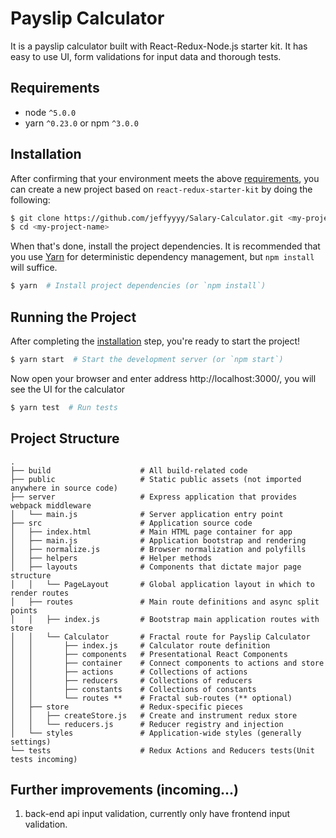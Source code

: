 # Payslip Calculator

It is a payslip calculator built with React-Redux-Node.js starter kit. It has easy to use UI, form validations for input data and thorough tests. 

## Requirements
* node `^5.0.0`
* yarn `^0.23.0` or npm `^3.0.0`

## Installation

After confirming that your environment meets the above [requirements](#requirements), you can create a new project based on `react-redux-starter-kit` by doing the following:

```bash
$ git clone https://github.com/jeffyyyy/Salary-Calculator.git <my-project-name>
$ cd <my-project-name>
```

When that's done, install the project dependencies. It is recommended that you use [Yarn](https://yarnpkg.com/) for deterministic dependency management, but `npm install` will suffice.

```bash
$ yarn  # Install project dependencies (or `npm install`)
```

## Running the Project

After completing the [installation](#installation) step, you're ready to start the project!

```bash
$ yarn start  # Start the development server (or `npm start`)
```

Now open your browser and enter address http://localhost:3000/, you will see the UI for the calculator

```bash
$ yarn test  # Run tests
```


## Project Structure

```
.
├── build                    # All build-related code
├── public                   # Static public assets (not imported anywhere in source code)
├── server                   # Express application that provides webpack middleware
│   └── main.js              # Server application entry point
├── src                      # Application source code
│   ├── index.html           # Main HTML page container for app
│   ├── main.js              # Application bootstrap and rendering
│   ├── normalize.js         # Browser normalization and polyfills
│   ├── helpers              # Helper methods
│   ├── layouts              # Components that dictate major page structure
│   │   └── PageLayout       # Global application layout in which to render routes
│   ├── routes               # Main route definitions and async split points
│   │   ├── index.js         # Bootstrap main application routes with store
│   │   └── Calculator       # Fractal route for Payslip Calculator
│   │       ├── index.js     # Calculator route definition
│   │       ├── components   # Presentational React Components
│   │       ├── container    # Connect components to actions and store
│   │       ├── actions      # Collections of actions
│   │       ├── reducers     # Collections of reducers
│   │       ├── constants    # Collections of constants
│   │       └── routes **    # Fractal sub-routes (** optional)
│   ├── store                # Redux-specific pieces
│   │   ├── createStore.js   # Create and instrument redux store
│   │   └── reducers.js      # Reducer registry and injection
│   └── styles               # Application-wide styles (generally settings)
└── tests                    # Redux Actions and Reducers tests(Unit tests incoming)
```

## Further improvements (incoming...)
1. back-end api input validation, currently only have frontend input validation.


